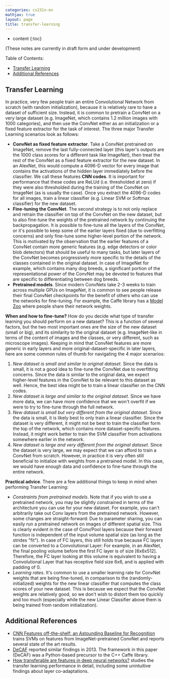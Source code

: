 ```yaml
---
categories: cs231n-en
mathjax: true
layout: page
title: transfer-learning
---
```



* content
{:toc}


(These notes are currently in draft form and under development)

Table of Contents:

- [Transfer Learning](#tf)
- [Additional References](#add)

<a name='tf'></a>

## Transfer Learning

In practice, very few people train an entire Convolutional Network from scratch (with random initialization), because it is relatively rare to have a dataset of sufficient size. Instead, it is common to pretrain a ConvNet on a very large dataset (e.g. ImageNet, which contains 1.2 million images with 1000 categories), and then use the ConvNet either as an initialization or a fixed feature extractor for the task of interest. The three major Transfer Learning scenarios look as follows:

- **ConvNet as fixed feature extractor**. Take a ConvNet pretrained on ImageNet, remove the last fully-connected layer (this layer's outputs are the 1000 class scores for a different task like ImageNet), then treat the rest of the ConvNet as a fixed feature extractor for the new dataset. In an AlexNet, this would compute a 4096-D vector for every image that contains the activations of the hidden layer immediately before the classifier. We call these features **CNN codes**. It is important for performance that these codes are ReLUd (i.e. thresholded at zero) if they were also thresholded during the training of the ConvNet on ImageNet (as is usually the case). Once you extract the 4096-D codes for all images, train a linear classifier (e.g. Linear SVM or Softmax classifier) for the new dataset.
- **Fine-tuning the ConvNet**. The second strategy is to not only replace and retrain the classifier on top of the ConvNet on the new dataset, but to also fine-tune the weights of the pretrained network by continuing the backpropagation. It is possible to fine-tune all the layers of the ConvNet, or it's possible to keep some of the earlier layers fixed (due to overfitting concerns) and only fine-tune some higher-level portion of the network. This is motivated by the observation that the earlier features of a ConvNet contain more generic features (e.g. edge detectors or color blob detectors) that should be useful to many tasks, but later layers of the ConvNet becomes progressively more specific to the details of the classes contained in the original dataset. In case of ImageNet for example, which contains many dog breeds, a significant portion of the representational power of the ConvNet may be devoted to features that are specific to differentiating between dog breeds.
- **Pretrained models**. Since modern ConvNets take 2-3 weeks to train across multiple GPUs on ImageNet, it is common to see people release their final ConvNet checkpoints for the benefit of others who can use the networks for fine-tuning. For example, the Caffe library has a [Model Zoo](https://github.com/BVLC/caffe/wiki/Model-Zoo) where people share their network weights.

**When and how to fine-tune?** How do you decide what type of transfer learning you should perform on a new dataset? This is a function of several factors, but the two most important ones are the size of the new dataset (small or big), and its similarity to the original dataset (e.g. ImageNet-like in terms of the content of images and the classes, or very different, such as microscope images). Keeping in mind that ConvNet features are more generic in early layers and more original-dataset-specific in later layers, here are some common rules of thumb for navigating the 4 major scenarios:

1. *New dataset is small and similar to original dataset*. Since the data is small, it is not a good idea to fine-tune the ConvNet due to overfitting concerns. Since the data is similar to the original data, we expect higher-level features in the ConvNet to be relevant to this dataset as well. Hence, the best idea might be to train a linear classifier on the CNN codes.
2. *New dataset is large and similar to the original dataset*. Since we have more data, we can have more confidence that we won't overfit if we were to try to fine-tune through the full network.
3. *New dataset is small but very different from the original dataset*. Since the data is small, it is likely best to only train a linear classifier. Since the dataset is very different, it might not be best to train the classifier form the top of the network, which contains more dataset-specific features. Instead, it might work better to train the SVM classifier from activations somewhere earlier in the network.
4. *New dataset is large and very different from the original dataset*. Since the dataset is very large, we may expect that we can afford to train a ConvNet from scratch. However, in practice it is very often still beneficial to initialize with weights from a pretrained model. In this case, we would have enough data and confidence to fine-tune through the entire network.

**Practical advice**. There are a few additional things to keep in mind when performing Transfer Learning:

- *Constraints from pretrained models*. Note that if you wish to use a pretrained network, you may be slightly constrained in terms of the architecture you can use for your new dataset. For example, you can't arbitrarily take out Conv layers from the pretrained network. However, some changes are straight-forward: Due to parameter sharing, you can easily run a pretrained network on images of different spatial size. This is clearly evident in the case of Conv/Pool layers because their forward function is independent of the input volume spatial size (as long as the strides "fit"). In case of FC layers, this still holds true because FC layers can be converted to a Convolutional Layer: For example, in an AlexNet, the final pooling volume before the first FC layer is of size [6x6x512]. Therefore, the FC layer looking at this volume is equivalent to having a Convolutional Layer that has receptive field size 6x6, and is applied with padding of 0.
- *Learning rates*. It's common to use a smaller learning rate for ConvNet weights that are being fine-tuned, in comparison to the (randomly-initialized) weights for the new linear classifier that computes the class scores of your new dataset. This is because we expect that the ConvNet weights are relatively good, so we don't wish to distort them too quickly and too much (especially while the new Linear Classifier above them is being trained from random initialization).

<a name='tf'></a>

## Additional References

- [CNN Features off-the-shelf: an Astounding Baseline for Recognition](http://arxiv.org/abs/1403.6382) trains SVMs on features from ImageNet-pretrained ConvNet and reports several state of the art results.
- [DeCAF](http://arxiv.org/abs/1310.1531) reported similar findings in 2013. The framework in this paper (DeCAF) was a Python-based precursor to the C++ Caffe library.
- [How transferable are features in deep neural networks?](http://arxiv.org/abs/1411.1792) studies the transfer learning performance in detail, including some unintuitive findings about layer co-adaptations.
